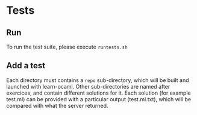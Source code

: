 # Tests

## Run

To run the test suite, please execute `runtests.sh`

## Add a test

Each directory must contains a `repo` sub-directory, which will be built and launched with learn-ocaml.
Other sub-directories are named after exercices, and contain different solutions for it. Each solution (for example test.ml) can be provided with a particular output (test.ml.txt), which will be compared with what the server returned.
